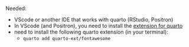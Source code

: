 Needed:

- VScode or another IDE that works with quarto (RStudio, Positron)
- In VScode (and Positron), you need to install the [extension for quarto](https://marketplace.visualstudio.com/items?itemName=quarto.quarto)
- need to install the following quarto extension (in your terminal):
  - `quarto add quarto-ext/fontawesome`
